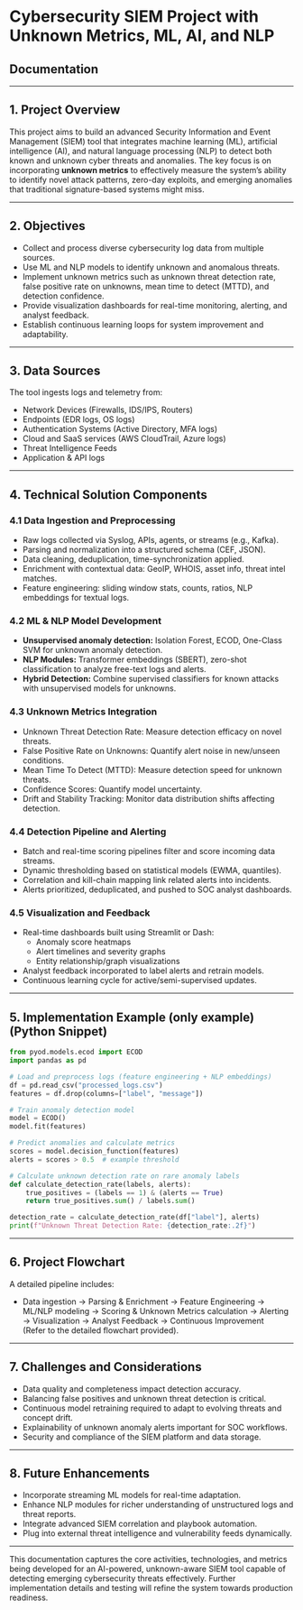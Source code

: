 # Cybersecurity SIEM Project with Unknown Metrics, ML, AI, and NLP  
## Documentation

***

## 1. Project Overview  
This project aims to build an advanced Security Information and Event Management (SIEM) tool that integrates machine learning (ML), artificial intelligence (AI), and natural language processing (NLP) to detect both known and unknown cyber threats and anomalies. The key focus is on incorporating **unknown metrics** to effectively measure the system’s ability to identify novel attack patterns, zero-day exploits, and emerging anomalies that traditional signature-based systems might miss.

***

## 2. Objectives  
- Collect and process diverse cybersecurity log data from multiple sources.  
- Use ML and NLP models to identify unknown and anomalous threats.  
- Implement unknown metrics such as unknown threat detection rate, false positive rate on unknowns, mean time to detect (MTTD), and detection confidence.  
- Provide visualization dashboards for real-time monitoring, alerting, and analyst feedback.  
- Establish continuous learning loops for system improvement and adaptability.

***

## 3. Data Sources  
The tool ingests logs and telemetry from:  
- Network Devices (Firewalls, IDS/IPS, Routers)  
- Endpoints (EDR logs, OS logs)  
- Authentication Systems (Active Directory, MFA logs)  
- Cloud and SaaS services (AWS CloudTrail, Azure logs)  
- Threat Intelligence Feeds  
- Application & API logs  

***

## 4. Technical Solution Components  

### 4.1 Data Ingestion and Preprocessing  
- Raw logs collected via Syslog, APIs, agents, or streams (e.g., Kafka).  
- Parsing and normalization into a structured schema (CEF, JSON).  
- Data cleaning, deduplication, time-synchronization applied.  
- Enrichment with contextual data: GeoIP, WHOIS, asset info, threat intel matches.  
- Feature engineering: sliding window stats, counts, ratios, NLP embeddings for textual logs.

### 4.2 ML & NLP Model Development  
- **Unsupervised anomaly detection:** Isolation Forest, ECOD, One-Class SVM for unknown anomaly detection.  
- **NLP Modules:** Transformer embeddings (SBERT), zero-shot classification to analyze free-text logs and alerts.  
- **Hybrid Detection:** Combine supervised classifiers for known attacks with unsupervised models for unknowns.

### 4.3 Unknown Metrics Integration  
- Unknown Threat Detection Rate: Measure detection efficacy on novel threats.  
- False Positive Rate on Unknowns: Quantify alert noise in new/unseen conditions.  
- Mean Time To Detect (MTTD): Measure detection speed for unknown threats.  
- Confidence Scores: Quantify model uncertainty.  
- Drift and Stability Tracking: Monitor data distribution shifts affecting detection.

### 4.4 Detection Pipeline and Alerting  
- Batch and real-time scoring pipelines filter and score incoming data streams.  
- Dynamic thresholding based on statistical models (EWMA, quantiles).  
- Correlation and kill-chain mapping link related alerts into incidents.  
- Alerts prioritized, deduplicated, and pushed to SOC analyst dashboards.

### 4.5 Visualization and Feedback  
- Real-time dashboards built using Streamlit or Dash:  
  - Anomaly score heatmaps  
  - Alert timelines and severity graphs  
  - Entity relationship/graph visualizations  
- Analyst feedback incorporated to label alerts and retrain models.  
- Continuous learning cycle for active/semi-supervised updates.

***

## 5. Implementation Example (only example) (Python Snippet)  
```python
from pyod.models.ecod import ECOD
import pandas as pd

# Load and preprocess logs (feature engineering + NLP embeddings)
df = pd.read_csv("processed_logs.csv")
features = df.drop(columns=["label", "message"])

# Train anomaly detection model
model = ECOD()
model.fit(features)

# Predict anomalies and calculate metrics
scores = model.decision_function(features)
alerts = scores > 0.5  # example threshold

# Calculate unknown detection rate on rare anomaly labels
def calculate_detection_rate(labels, alerts):
    true_positives = (labels == 1) & (alerts == True)
    return true_positives.sum() / labels.sum()

detection_rate = calculate_detection_rate(df["label"], alerts)
print(f"Unknown Threat Detection Rate: {detection_rate:.2f}")
```

***

## 6. Project Flowchart  
A detailed pipeline includes:  
- Data ingestion → Parsing & Enrichment → Feature Engineering → ML/NLP modeling → Scoring & Unknown Metrics calculation → Alerting → Visualization → Analyst Feedback → Continuous Improvement  
(Refer to the detailed flowchart provided).

***

## 7. Challenges and Considerations  
- Data quality and completeness impact detection accuracy.  
- Balancing false positives and unknown threat detection is critical.  
- Continuous model retraining required to adapt to evolving threats and concept drift.  
- Explainability of unknown anomaly alerts important for SOC workflows.  
- Security and compliance of the SIEM platform and data storage.

***

## 8. Future Enhancements  
- Incorporate streaming ML models for real-time adaptation.  
- Enhance NLP modules for richer understanding of unstructured logs and threat reports.  
- Integrate advanced SIEM correlation and playbook automation.  
- Plug into external threat intelligence and vulnerability feeds dynamically.

***

This documentation captures the core activities, technologies, and metrics being developed for an AI-powered, unknown-aware SIEM tool capable of detecting emerging cybersecurity threats effectively. Further implementation details and testing will refine the system towards production readiness.
